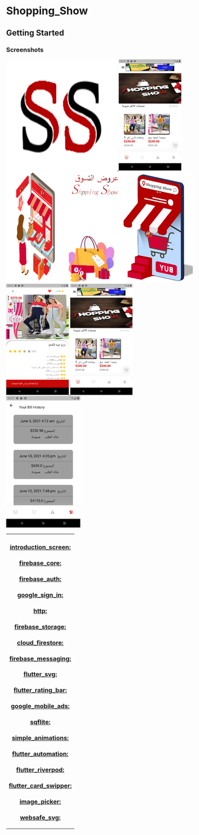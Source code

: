 # Shopping_Show




## Getting Started


### Screenshots

<a href="https://play.google.com/store/apps/details?id=com.anany.panda1">
<img src= "/log.png" height="300em"   /> <img src="/Screenshot_20210614_172009_1.png" height="300em" /><img src="/Screenshot_20210614_172027.png" height="300em" />
  <img src="/Screenshot_20210615_161848.png" height="300em" /> <img src="/Screenshot_20210615_161752.png" height="300em" />  <img src="Screenshot_20210615_161913.png" 
<div style="text-align: center" width="200"><table><tr>
  <td style="text-align: center">
  <a href="https://play.google.com/store/apps/details?id=com.anany.panda1">
  

### introduction_screen:
### firebase_core:
### firebase_auth:
### google_sign_in:
### http:
###  firebase_storage:
### cloud_firestore:
### firebase_messaging:
### flutter_svg:
### flutter_rating_bar:
### google_mobile_ads:
###  sqflite:
### simple_animations:
###  flutter_automation:
###  flutter_riverpod:
### flutter_card_swipper:
### image_picker:
###  websafe_svg:


